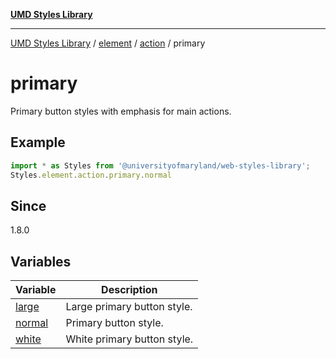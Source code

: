 [**UMD Styles Library**](../../../../../README.md)

***

[UMD Styles Library](../../../../../README.md) / [element](../../../../README.md) / [action](../../README.md) / primary

# primary

Primary button styles with emphasis for main actions.

## Example

```typescript
import * as Styles from '@universityofmaryland/web-styles-library';
Styles.element.action.primary.normal
```

## Since

1.8.0

## Variables

| Variable | Description |
| ------ | ------ |
| [large](variables/large.md) | Large primary button style. |
| [normal](variables/normal.md) | Primary button style. |
| [white](variables/white.md) | White primary button style. |
